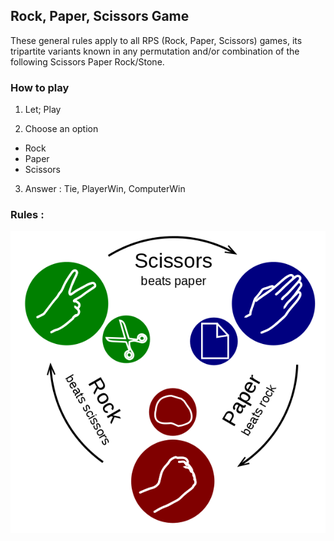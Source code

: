 ## Rock, Paper, Scissors Game

These general rules apply to all RPS (Rock, Paper, Scissors) games, its tripartite variants known in any permutation and/or combination of the following Scissors Paper Rock/Stone.


### How to play

1. Let; Play

2. Choose an option
  - Rock
  - Paper
  - Scissors
  
3. Answer : Tie, PlayerWin, ComputerWin 

### Rules :

![rps-rules](./RPS.png)
